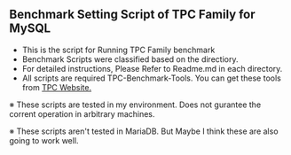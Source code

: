 ## Benchmark Setting Script of TPC Family for MySQL

- This is the script for Running TPC Family benchmark 
- Benchmark Scripts were classified based on the directiory.
- For detailed instructions, Please Refer to Readme.md in each directory.
- All scripts are required TPC-Benchmark-Tools. You can get these tools from [TPC Website.](https://www.tpc.org/tpc_documents_current_versions/current_specifications5.asp)

※ These scripts are tested in my environment. Does not gurantee the corrent operation in arbitrary machines.

※ These scripts aren't tested in MariaDB. But Maybe I think these are also going to work well.
